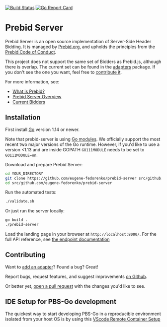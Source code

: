 [![Build Status](https://travis-ci.org/prebid/prebid-server.svg?branch=master)](https://travis-ci.org/prebid/prebid-server)
[![Go Report Card](https://goreportcard.com/badge/github.com/eugene-fedorenko/prebid-server?style=flat-square)](https://goreportcard.com/report/github.com/eugene-fedorenko/prebid-server)

# Prebid Server

Prebid Server is an open source implementation of Server-Side Header Bidding.
It is managed by [Prebid.org](http://prebid.org/overview/what-is-prebid-org.html),
and upholds the principles from the [Prebid Code of Conduct](http://prebid.org/wrapper_code_of_conduct.html).

This project does not support the same set of Bidders as Prebid.js, although there is overlap.
The current set can be found in the [adapters](./adapters) package. If you don't see the one you want, feel free to [contribute it](https://docs.prebid.org/prebid-server/developers/add-new-bidder-go.html).

For more information, see:

- [What is Prebid?](https://prebid.org/overview/intro.html)
- [Prebid Server Overview](https://docs.prebid.org/prebid-server/overview/prebid-server-overview.html)
- [Current Bidders](http://prebid.org/dev-docs/pbs-bidders.html)

## Installation

First install [Go](https://golang.org/doc/install) version 1.14 or newer.

Note that prebid-server is using [Go modules](https://blog.golang.org/using-go-modules).
We officially support the most recent two major versions of the Go runtime. However, if you'd like to use a version <1.13 and are inside GOPATH `GO111MODULE` needs to be set to `GO111MODULE=on`.

Download and prepare Prebid Server:

```bash
cd YOUR_DIRECTORY
git clone https://github.com/eugene-fedorenko/prebid-server src/github.com/eugene-fedorenko/prebid-server
cd src/github.com/eugene-fedorenko/prebid-server
```

Run the automated tests:

```bash
./validate.sh
```

Or just run the server locally:

```bash
go build .
./prebid-server
```

Load the landing page in your browser at `http://localhost:8000/`.
For the full API reference, see [the endpoint documentation](https://docs.prebid.org/prebid-server/endpoints/pbs-endpoint-overview.html)


## Contributing

Want to [add an adapter](https://docs.prebid.org/prebid-server/developers/add-new-bidder-go.html)? Found a bug? Great!

Report bugs, request features, and suggest improvements [on Github](https://github.com/eugene-fedorenko/prebid-server/issues).

Or better yet, [open a pull request](https://github.com/eugene-fedorenko/prebid-server/compare) with the changes you'd like to see.

## IDE Setup for PBS-Go development

The quickest way to start developing PBS-Go in a reproducible environment isolated from your host OS
is by using this [VScode Remote Container Setup](devcontainer.md)
